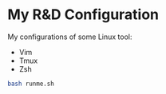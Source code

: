 # My R&D Configuration
My configurations of some Linux tool:
  - Vim
  - Tmux
  - Zsh

```bash
bash runme.sh
```

<!-- ## Basic Install
```bash
apt update
apt install -y tmux vim htop
apt install -y zsh zsh-autosuggestions zsh-syntax-highlighting zsh-theme-powerlevel9k
```

## VIM
```bash
$ cd .dotfile
$ ln -sf ${HOME}/.dotfiles/.vimrc ${HOME}/.vimrc
```

# Tmux
```bash
$ cd .dotfile
$ ln -sf ${HOME}/.dotfiles/.tmux.conf ${HOME}/.tmux.conf
```


# Zsh
```bash
$ cd .dotfile
$ ln -sf ${HOME}/.dotfiles/.zshrc ${HOME}/.zshrc
``` -->



<!-- # Overview
My configurations of some Linux tool:
  - NeoVIM
  - Tmux
  - Zsh
  - Bash
  - System Proxy

## Neovim
```bash
$ cd neovim
$ source install_neovim.sh
```

# Tmux
```bash
$ cd tmux
$ source install_tmux.sh  
```

# Zsh
```bash
$ cd zsh
$ source install_zsh.sh  
``` -->
